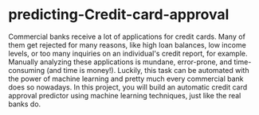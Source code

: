 # predicting-Credit-card-approval
Commercial banks receive a lot of applications for credit cards. Many of them get rejected for many reasons, like high loan balances, low income levels, or too many inquiries on an individual's credit  report, for example. Manually analyzing these applications is mundane, error-prone, and time- consuming (and time is money!). Luckily, this task can be automated with the power of machine  learning and pretty much every commercial bank does so nowadays. In this project, you will build an automatic credit card approval predictor using machine learning techniques, just like the real banks do.
